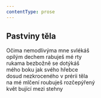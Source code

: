 ```yaml
---
contentType: prose
---
```


## Pastviny těla

Očima nemodlivýma mne svlékáš  
opilým dechem rabuješ mé rty  
rukama bezbožně se dotýkáš  
mého boku jak svého hřebce  
dosud nezkroceného v prérii těla  
na mé mlčení roubuješ rozčepýřený  
květ bující mezi stehny
